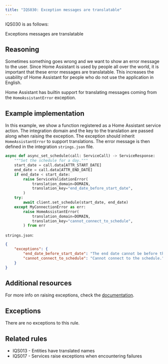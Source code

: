 ```yaml
---
title: "IQS030: Exception messages are translatable"
---
```


IQS030 is as follows:

Exceptions messages are translatable

## Reasoning

Sometimes something goes wrong and we want to show an error message to the user.
Since Home Assistant is used by people all over the world, it is important that these error messages are translatable.
This increases the usability of Home Assistant for people who do not use the application in English.

Home Assistant has builtin support for translating messages coming from the `HomeAssistantError` exception.

## Example implementation

In this example, we show a function registered as a Home Assistant service action.
The integration domain and the key to the translation are passed along when raising the exception.
The exception should inherit `HomeAssistantError` to support translations.
The error message is then defined in the integration `strings.json` file.

```python
async def async_set_schedule(call: ServiceCall) -> ServiceResponse:
    """Set the schedule for a day."""
    start_date = call.data[ATTR_START_DATE]
    end_date = call.data[ATTR_END_DATE]
    if end_date < start_date:
        raise ServiceValidationError(
            translation_domain=DOMAIN,
            translation_key="end_date_before_start_date",
        )
    try:
        await client.set_schedule(start_date, end_date)
    except MyConnectionError as err:
        raise HomeAssistantError(
            translation_domain=DOMAIN,
            translation_key="cannot_connect_to_schedule",
        ) from err
```

`strings.json`:
```json
{
    "exceptions": {
        "end_date_before_start_date": "The end date cannot be before the start date.",
        "cannot_connect_to_schedule": "Cannot connect to the schedule."
    }
}
```

## Additional resources

For more info on raising exceptions, check the [documentation](../../platform/raising_exceptions).

## Exceptions

There are no exceptions to this rule.

## Related rules

- IQS013 - Entities have translated names
- IQS017 - Services raise exceptions when encountering failures
